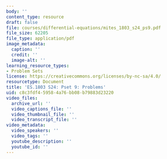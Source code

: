 ```yaml
---
body: ''
content_type: resource
draft: false
file: courses/differential-equations/mites_1803_s24_ps9.pdf
file_size: 62205
file_type: application/pdf
image_metadata:
  caption: ''
  credit: ''
  image-alt: ''
learning_resource_types:
- Problem Sets
license: https://creativecommons.org/licenses/by-nc-sa/4.0/
resourcetype: Document
title: 'ES.1803 S24: Pset 9: Problems'
uid: c8c3fdf4-5958-4a76-bb08-b79883d23220
video_files:
  archive_url: ''
  video_captions_file: ''
  video_thumbnail_file: ''
  video_transcript_file: ''
video_metadata:
  video_speakers: ''
  video_tags: ''
  youtube_description: ''
  youtube_id: ''
---
```

